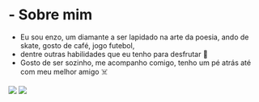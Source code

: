 # - Sobre mim
- Eu sou enzo, um diamante a ser lapidado na arte da poesia, ando de skate, gosto de café, jogo futebol,
- dentre outras habilidades que eu tenho para desfrutar :japanese_goblin:
- Gosto de ser sozinho, me acompanho comigo, tenho um pé atrás até com meu melhor amigo :skull_and_crossbones:

![](https://img.shields.io/badge/Scratch-4D97FF?style=for-the-badge&logo=Scratch&logoColor=white)
![](https://img.shields.io/badge/JavaScript-323330?style=for-the-badge&logo=javascript&logoColor=F7DF1E)

